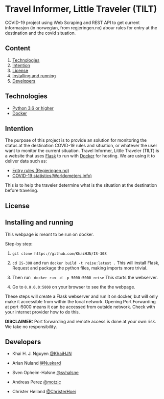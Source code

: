 # Travel Informer, Little Traveler (TILT)

COVID-19 project using Web Scraping and REST API to get current informasjon (in norwegian, from regjeringen.no) abour rules for entry at the destination and the covid situation.

## Content

1. [Technologies](https://github.com/KhaiHJN/IS-308#technologies)
2. [Intention](https://github.com/KhaiHJN/IS-308#intention)
3. [License](https://github.com/KhaiHJN/IS-308#license)
4. [Installing and running](https://github.com/KhaiHJN/IS-308#installing-and-running)
5. [Developers](https://github.com/KhaiHJN/IS-308#developers)


## Technologies
+ [Python 3.6 or higher](https://www.python.org/downloads/)
+ [Docker](https://www.docker.com/get-started)

## Intention

The purpose of this project is to provide an solution for monitoring the status at the destination COVID-19 rules and situation, or whatever the user want to monitor the current situation. Travel Informer, Little Traveler (TILT) is a website that uses [Flask](http://flask.pocoo.org/) to run with [Docker](https://www.docker.com/get-started) for hosting. We are using it to deliver data such as:
+ [Entry rules (Regjeringen.no)](https://www.regjeringen.no/no/tema/Koronasituasjonen/id2692388/)
+ [COVID-19 statistics(Worldometers.info)](https://www.worldometers.info/coronavirus/)

This is to help the traveler determine what is the situation at the destination before traveling. 

## License

## Installing and running
This webpage is meant to be run on docker.

Step-by step:

1. ```git clone https://github.com/KhaiHJN/IS-308 ```

2. ```cd IS-308``` and run ```docker build -t reise:latest .``` This will install Flask, Request and package the python files, making imports more trivial.

3. Then run ``` docker run -d -p 5000:5000 reise``` This starts the webserver.

4. Go to ``` 0.0.0.0:5000 ``` on your browser to see the the webpage.

These steps will create a Flask webserver and run it on docker, but will only make it accessible from within the local network. Opening Port Forwarding at port :5000 means it can be accessed from outside network. Check with your internet provider how to do this. 

**DISCLAIMER:** Port forwarding and remote access is done at your own risk. We take no responsibility.

## Developers 

+ Khai H. J. Nguyen [@KhaiHJN](https://github.com/KhaiHJN)

+ Arian Nuland [@Nuskard](https://github.com/Nuskard)

+ Sven Opheim-Halsne [@svhalsne](https://github.com/svhalsne)

+ Andreas Perez [@motzic](https://github.com/motzic)

+ Christer Høiland [@ChristerHoei](https://github.com/ChristerHoei)

